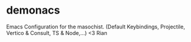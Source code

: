 # demonacs
Emacs Configuration for the masochist.  (Default Keybindings, Projectile, Vertico &amp; Consult, TS &amp; Node,...) &lt;3 Rian
